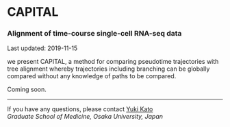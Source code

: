 # CAPITAL

### Alignment of time-course single-cell RNA-seq data

Last updated: 2019-11-15

we present CAPITAL, a method for comparing pseudotime trajectories with tree alignment whereby trajectories including branching can be globally compared without any knowledge of paths to be compared.

Coming soon.

---
If you have any questions, please contact [Yuki Kato](http://www.med.osaka-u.ac.jp/pub/rna/ykato/)  
*Graduate School of Medicine, Osaka University, Japan*
